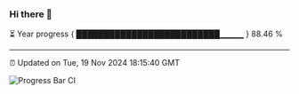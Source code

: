 ### Hi there 👋

⏳ Year progress { ██████████████████████████▁▁▁▁ } 88.46 %

---

⏰ Updated on Tue, 19 Nov 2024 18:15:40 GMT

![Progress Bar CI](https://github.com/code-lakshay/GitHub-Actions-Demo/workflows/Progress%20Bar%20CI/badge.svg)
